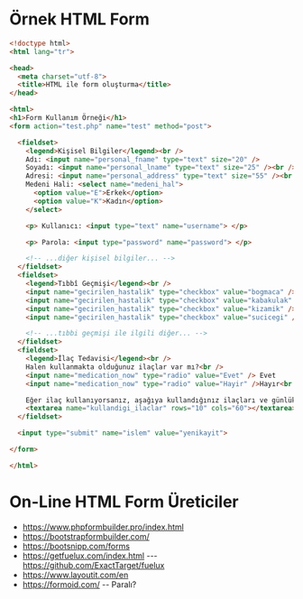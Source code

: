 # Örnek HTML Form

```HTML
<!doctype html>
<html lang="tr">

<head>
  <meta charset="utf-8">
  <title>HTML ile form oluşturma</title>
</head>

<html>
<h1>Form Kullanım Örneği</h1>
<form action="test.php" name="test" method="post">

  <fieldset>
    <legend>Kişisel Bilgiler</legend><br />
    Adı: <input name="personal_fname" type="text" size="20" />
    Soyadı: <input name="personal_lname" type="text" size="25" /><br /><br />
    Adresi: <input name="personal_address" type="text" size="55" /><br /><br />
    Medeni Hali: <select name="medeni_hal">
      <option value="E">Erkek</option>
      <option value="K">Kadın</option>
    </select>

    <p> Kullanıcı: <input type="text" name="username"> </p>

    <p> Parola: <input type="password" name="password"> </p>

    <!-- ...diğer kişisel bilgiler... -->
  </fieldset>
  <fieldset>
    <legend>Tıbbî Geçmişi</legend><br />
    <input name="gecirilen_hastalik" type="checkbox" value="bogmaca" /> Boğmaca
    <input name="gecirilen_hastalik" type="checkbox" value="kabakulak" /> Kabakulak
    <input name="gecirilen_hastalik" type="checkbox" value="kizamik" /> Kızamık
    <input name="gecirilen_hastalik" type="checkbox" value="sucicegi" /> Suçiçeği<br /><br />

    <!-- ...tıbbi geçmişi ile ilgili diğer... -->
  </fieldset>
  <fieldset>
    <legend>İlaç Tedavisi</legend><br />
    Halen kullanmakta olduğunuz ilaçlar var mı?<br />
    <input name="medication_now" type="radio" value="Evet" /> Evet
    <input name="medication_now" type="radio" value="Hayir" />Hayır<br /><br />

    Eğer ilaç kullanıyorsanız, aşağıya kullandığınız ilaçları ve günlük dozlarını belirtiniz:<br />
    <textarea name="kullandigi_ilaclar" rows="10" cols="60"></textarea>
  </fieldset>

  <input type="submit" name="islem" value="yenikayit">

</form>

</html>
```

# On-Line HTML Form Üreticiler
- https://www.phpformbuilder.pro/index.html
- https://bootstrapformbuilder.com/
- https://bootsnipp.com/forms
- https://getfuelux.com/index.html --- https://github.com/ExactTarget/fuelux
- https://www.layoutit.com/en
- https://formoid.com/ -- Paralı?

